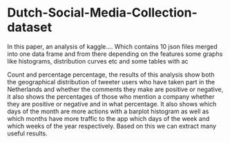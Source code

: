 # Dutch-Social-Media-Collection-dataset
In this paper, an analysis of kaggle.... Which contains 10 json files merged into one data frame and from there depending on the features some graphs like histograms, distribution curves etc and some tables with ac

Count and percentage percentage, the results of this analysis show both the geographical distribution of tweeter users who have taken part in the Netherlands and whether the comments they make are positive or negative, it also shows the percentages of those who mention a company whether they are positive or negative and in what percentage.
It also shows which days of the month are more actions with a barplot histogram as well as which months have more traffic to the app which days of the week and which weeks of the year respectively.
Based on this we can extract many useful results.
